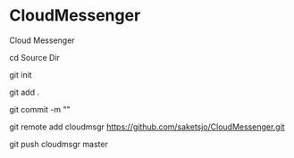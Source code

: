 CloudMessenger
==============

Cloud Messenger

cd Source Dir

git init

git add .

git commit -m "<commit message>"

git remote add cloudmsgr https://github.com/saketsjo/CloudMessenger.git

git push cloudmsgr master
